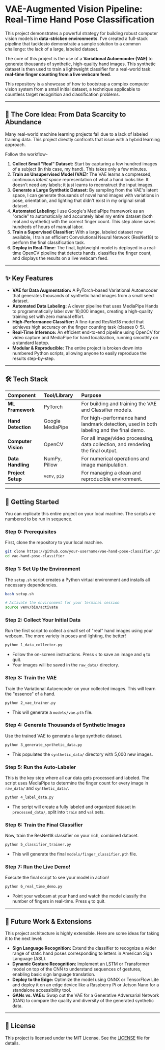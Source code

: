 # VAE-Augmented Vision Pipeline: Real-Time Hand Pose Classification

  <!-- It is highly recommended to create a GIF of the final demo and replace this link

<p align="center">
  <img src="https://img.shields.io/badge/Python-3.9+-blue.svg" alt="Python Version">
  <img src="https://img.shields.io/badge/Framework-PyTorch-orange.svg" alt="PyTorch">
  <img src="https://img.shields.io/badge/Library-OpenCV-green.svg" alt="OpenCV">
  <img src="https://img.shields.io/badge/Tool-MediaPipe-red.svg" alt="MediaPipe">
  <img src="https://img.shields.io/badge/License-MIT-lightgrey.svg" alt="License">
</p> -->

This project demonstrates a powerful strategy for building robust computer vision models in **data-stricken environments**. I've created a full-stack pipeline that tacklesto demonstrate a sample solution to a common challenge: the lack of a large, labeled dataset.

The core of this project is the use of a **Variational Autoencoder (VAE)** to generate thousands of synthetic, high-quality hand images. This synthetic dataset is then used to train a lightweight classifier for a real-world task: **real-time finger counting from a live webcam feed**.

This repository is a showcase of how to bootstrap a complex computer vision system from a small initial dataset, a technique applicable to countless target recognition and classification problems.

---

## 🎯 The Core Idea: From Data Scarcity to Abundance

Many real-world machine learning projects fail due to a lack of labeled training data. This project directly confronts that issue with a hybrid learning approach.

Follow the workflow-

 <!-- It's recommended to create a simple flowchart image for this -->

1.  **Collect Small "Real" Dataset:** Start by capturing a few hundred images of a subject (in this case, my hand). This takes only a few minutes.
2.  **Train an Unsupervised Model (VAE):** The VAE learns a compressed, continuous *latent space* representation of what a hand looks like. It doesn't need any labels; it just learns to reconstruct the input images.
3.  **Generate a Large Synthetic Dataset:** By sampling from the VAE's latent space, I can generate thousands of novel hand images with variations in pose, orientation, and lighting that didn't exist in my original small dataset.
4.  **Automated Labeling:** I use Google's MediaPipe framework as an "oracle" to automatically and accurately label my entire dataset (both real and synthetic) with the correct finger count. This step alone saves hundreds of hours of manual labor.
5.  **Train a Supervised Classifier:** With a large, labeled dataset now available, I train an efficient Convolutional Neural Network (ResNet18) to perform the final classification task.
6.  **Deploy in Real-Time:** The final, lightweight model is deployed in a real-time OpenCV pipeline that detects hands, classifies the finger count, and displays the results on a live webcam feed.

---

## ✨ Key Features

*   **VAE for Data Augmentation:** A PyTorch-based Variational Autoencoder that generates thousands of synthetic hand images from a small seed dataset.
*   **Automated Data Labeling:** A clever pipeline that uses MediaPipe Hands to programmatically label over 10,000 images, creating a high-quality training set with zero manual effort.
*   **High-Performance Classifier:** A fine-tuned ResNet18 model that achieves high accuracy on the finger counting task (classes 0-5).
*   **Real-Time Inference:** An efficient end-to-end pipeline using OpenCV for video capture and MediaPipe for hand localization, running smoothly on a standard laptop.
*   **Modular & Reproducible:** The entire project is broken down into numbered Python scripts, allowing anyone to easily reproduce the results step-by-step.

---

## 🛠️ Tech Stack

| Component | Tool/Library | Purpose |
| :--- | :--- | :--- |
| **ML Framework** | PyTorch | For building and training the VAE and Classifier models. |
| **Hand Detection** | Google MediaPipe | For high-performance hand landmark detection, used in both labeling and the final demo. |
| **Computer Vision** | OpenCV | For all image/video processing, data collection, and rendering the final output. |
| **Data Handling** | NumPy, Pillow | For numerical operations and image manipulation. |
| **Project Setup**| `venv`, `pip` | For managing a clean and reproducible environment. |

---

## 🚀 Getting Started

You can replicate this entire project on your local machine. The scripts are numbered to be run in sequence.

### Step 0: Prerequisites

First, clone the repository to your local machine.

```bash
git clone https://github.com/your-username/vae-hand-pose-classifier.git
cd vae-hand-pose-classifier
```

### Step 1: Set Up the Environment

The `setup.sh` script creates a Python virtual environment and installs all necessary dependencies.

```bash
bash setup.sh

# Activate the environment for your terminal session
source venv/bin/activate
```

### Step 2: Collect Your Initial Data

Run the first script to collect a small set of "real" hand images using your webcam. The more variety in poses and lighting, the better!

```bash
python 1_data_collector.py
```
*   Follow the on-screen instructions. Press `s` to save an image and `q` to quit.
*   Your images will be saved in the `raw_data/` directory.

### Step 3: Train the VAE

Train the Variational Autoencoder on your collected images. This will learn the "essence" of a hand.

```bash
python 2_vae_trainer.py
```
*   This will generate a `models/vae.pth` file.

### Step 4: Generate Thousands of Synthetic Images

Use the trained VAE to generate a large synthetic dataset.

```bash
python 3_generate_synthetic_data.py
```
*   This populates the `synthetic_data/` directory with 5,000 new images.

### Step 5: Run the Auto-Labeler

This is the key step where all our data gets processed and labeled. The script uses MediaPipe to determine the finger count for every image in `raw_data/` and `synthetic_data/`.

```bash
python 4_label_data.py
```
*   The script will create a fully labeled and organized dataset in `processed_data/`, split into `train` and `val` sets.

### Step 6: Train the Final Classifier

Now, train the ResNet18 classifier on your rich, combined dataset.

```bash
python 5_classifier_trainer.py
```
*   This will generate the final `models/finger_classifier.pth` file.

### Step 7: Run the Live Demo!

Execute the final script to see your model in action!

```bash
python 6_real_time_demo.py
```
*   Point your webcam at your hand and watch the model classify the number of fingers in real-time. Press `q` to quit.

---

## 🔮 Future Work & Extensions

This project architecture is highly extensible. Here are some ideas for taking it to the next level:

*   **Sign Language Recognition:** Extend the classifier to recognize a wider range of static hand poses corresponding to letters in American Sign Language (ASL).
*   **Dynamic Gesture Recognition:** Implement an LSTM or Transformer model on top of the CNN to understand sequences of gestures, enabling basic sign language translation.
*   **Deploy to the Edge:** Optimize the model using ONNX or TensorFlow Lite and deploy it on an edge device like a Raspberry Pi or Jetson Nano for a standalone accessibility tool.
*   **GANs vs. VAEs:** Swap out the VAE for a Generative Adversarial Network (GAN) to compare the quality and diversity of the generated synthetic data.

---

## 📄 License

This project is licensed under the MIT License. See the [LICENSE](LICENSE) file for details.
